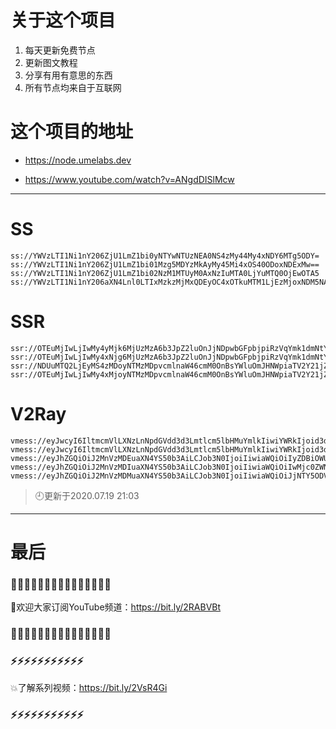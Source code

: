 # 关于这个项目
1. 每天更新免费节点
2. 更新图文教程
3. 分享有用有意思的东西
4. 所有节点均来自于互联网

# 这个项目的地址

* https://node.umelabs.dev

* https://www.youtube.com/watch?v=ANgdDISlMcw

---

# SS

```http
ss://YWVzLTI1Ni1nY206ZjU1LmZ1bi0yNTYwNTUzNEA0NS4zMy44My4xNDY6MTg5ODY=
ss://YWVzLTI1Ni1nY206ZjU1LmZ1bi01Mzg5MDYzMkAyMy45Mi4xOS40ODoxNDExMw==
ss://YWVzLTI1Ni1nY206ZjU1LmZ1bi02NzM1MTUyM0AxNzIuMTA0LjYuMTQ0OjEwOTA5
ss://YWVzLTI1Ni1nY206aXN4Lnl0LTIxMzkzMjMxQDEyOC4xOTkuMTM1LjEzMjoxNDM5NA==
```

# SSR

```http
ssr://OTEuMjIwLjIwMy4yMjk6MjUzMzA6b3JpZ2luOnJjNDpwbGFpbjpiRzVqYmk1dmNtY2dOV3AwLz9vYmZzcGFyYW09JnJlbWFya3M9NXJTYjVwMko1NS0yJmdyb3VwPVRHNWpiaTV2Y21j
ssr://OTEuMjIwLjIwMy4xNjg6MjUzMzA6b3JpZ2luOnJjNDpwbGFpbjpiRzVqYmk1dmNtY2dOV3AwLz9vYmZzcGFyYW09JnJlbWFya3M9NXJTYjVwMko1NS0yUWcmZ3JvdXA9VEc1amJpNXZjbWM
ssr://NDUuMTQ2LjEyMS4zMDoyNTMzMDpvcmlnaW46cmM0OnBsYWluOmJHNWpiaTV2Y21jZ05XcDAvP29iZnNwYXJhbT0mcmVtYXJrcz01clNiNXAySjU1LTJRdyZncm91cD1URzVqYmk1dmNtYw
ssr://OTEuMjIwLjIwMy4xMjoyNTMzMDpvcmlnaW46cmM0OnBsYWluOmJHNWpiaTV2Y21jZ05XcDAvP29iZnNwYXJhbT0mcmVtYXJrcz01clNiNXAySjU1LTJSQSZncm91cD1URzVqYmk1dmNtYw
```

# V2Ray

```http
vmess://eyJwcyI6IltmcmVlLXNzLnNpdGVdd3d3Lmtlcm5lbHMuYmlkIiwiYWRkIjoid3d3Lmtlcm5lbHMuYmlkIiwicG9ydCI6IjQ0MyIsImlkIjoiOTVmMjc3M2EtOTc4Mi0zYjZiLWI1OTItNzA5ODNmMzQ4ZDk5IiwiYWlkIjoiMCIsIm5ldCI6IndzIiwidHlwZSI6Im5vbmUiLCJob3N0IjoiL3dzIiwidGxzIjoidGxzIn0=
vmess://eyJwcyI6IltmcmVlLXNzLnNpdGVdd3d3Lmtlcm5lbHMuYmlkIiwiYWRkIjoid3d3Lmtlcm5lbHMuYmlkIiwicG9ydCI6IjgwIiwiaWQiOiJjMmNmZDgxYi1iNzYyLTBkYzAtMGMyOS0xYTE1NmYzYjA2MDYiLCJhaWQiOiIwIiwibmV0Ijoid3MiLCJ0eXBlIjoibm9uZSIsImhvc3QiOiIvd3MiLCJ0bHMiOiJub25lIn0=
vmess://eyJhZGQiOiJ2MnVzMDEuaXN4YS50b3AiLCJob3N0IjoiIiwiaWQiOiIyZDBiOWU4Zi1iMTk4LTRkMjMtYWI4OS05YzljZDBkMDljZmIiLCJuZXQiOiJ3cyIsInBhdGgiOiJcL3JheSIsInBvcnQiOiI0NDMiLCJwcyI6ImlzeC55dC0wMSIsInRscyI6InRscyIsInYiOjIsImFpZCI6MCwidHlwZSI6Im5vbmUifQo=
vmess://eyJhZGQiOiJ2MnVzMDIuaXN4YS50b3AiLCJob3N0IjoiIiwiaWQiOiIwMjc0ZWNiOC00MmE0LTQ5N2QtOGNiMy04YWUyYzZmY2JlNGMiLCJuZXQiOiJ3cyIsInBhdGgiOiJcL3JheSIsInBvcnQiOiI0NDMiLCJwcyI6ImlzeC55dC0wMiIsInRscyI6InRscyIsInYiOjIsImFpZCI6MCwidHlwZSI6Im5vbmUifQo=
vmess://eyJhZGQiOiJ2MnVzMDMuaXN4YS50b3AiLCJob3N0IjoiIiwiaWQiOiJjNTY5ODVjMi1hNTBhLTRlMzEtODFiYS0xNTA0ODRiMzJhZDYiLCJuZXQiOiJ3cyIsInBhdGgiOiJcL3JheSIsInBvcnQiOiI0NDMiLCJwcyI6ImlzeC55dC0wMyIsInRscyI6InRscyIsInYiOjIsImFpZCI6MCwidHlwZSI6Im5vbmUifQo=
```



> 🕘更新于2020.07.19 21:03

---

# 最后
### 🌸🌸🌸🌸🌸🌸🌸🌸🌸🌸🌸🌸🌸🌸🌸

👏欢迎大家订阅YouTube频道：https://bit.ly/2RABVBt

### 🌸🌸🌸🌸🌸🌸🌸🌸🌸🌸🌸🌸🌸🌸🌸



### ⚡️⚡️⚡️⚡️⚡️⚡️⚡️⚡️⚡️⚡️⚡️

💥了解系列视频：https://bit.ly/2VsR4Gi

### ⚡️⚡️⚡️⚡️⚡️⚡️⚡️⚡️⚡️⚡️⚡️